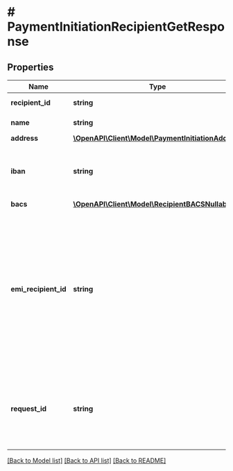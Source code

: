 # # PaymentInitiationRecipientGetResponse

## Properties

Name | Type | Description | Notes
------------ | ------------- | ------------- | -------------
**recipient_id** | **string** | The ID of the recipient. |
**name** | **string** | The name of the recipient. |
**address** | [**\OpenAPI\Client\Model\PaymentInitiationAddress**](PaymentInitiationAddress.md) |  | [optional]
**iban** | **string** | The International Bank Account Number (IBAN) for the recipient. | [optional]
**bacs** | [**\OpenAPI\Client\Model\RecipientBACSNullable**](RecipientBACSNullable.md) |  | [optional]
**emi_recipient_id** | **string** | The EMI (E-Money Institution) recipient that this recipient is associated with, if any. This EMI recipient is used as an intermediary account to enable Plaid to reconcile the settlement of funds for Payment Initiation requests. | [optional]
**request_id** | **string** | A unique identifier for the request, which can be used for troubleshooting. This identifier, like all Plaid identifiers, is case sensitive. |

[[Back to Model list]](../../README.md#models) [[Back to API list]](../../README.md#endpoints) [[Back to README]](../../README.md)
